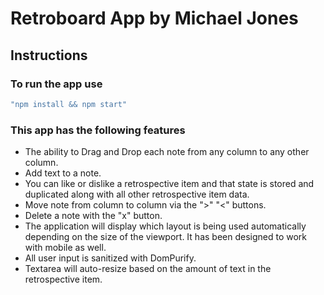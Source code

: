 # Retroboard App by Michael Jones

## Instructions

### To run the app use

```bash
"npm install && npm start"
```

### This app has the following features

* The ability to Drag and Drop each note from any column to any other column.
* Add text to a note.
* You can like or dislike a retrospective item and that state is stored and duplicated along with all other retrospective item data.
* Move note from column to column via the ">" "<" buttons.
* Delete a note with the "x" button.
* The application will display which layout is being used automatically depending on the size of the viewport.  It has been designed to work with mobile as well.
* All user input is sanitized with DomPurify.
* Textarea will auto-resize based on the amount of text in the retrospective item.
